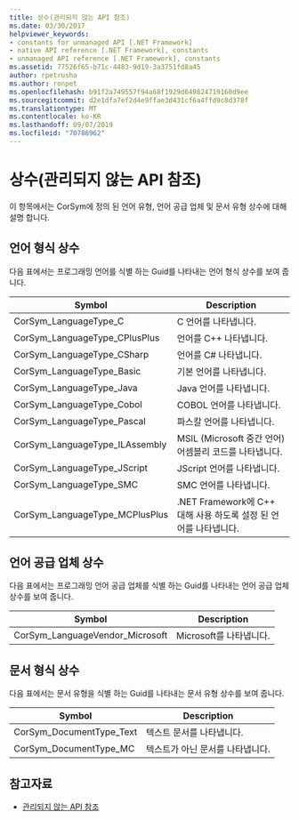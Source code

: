 ```yaml
---
title: 상수(관리되지 않는 API 참조)
ms.date: 03/30/2017
helpviewer_keywords:
- constants for unmanaged API [.NET Framework]
- native API reference [.NET Framework], constants
- unmanaged API reference [.NET Framework], constants
ms.assetid: 77526f65-b71c-4483-9d19-3a3751fd8a45
author: rpetrusha
ms.author: ronpet
ms.openlocfilehash: b91f2a749557f94a68f1929d649824719160d9ee
ms.sourcegitcommit: d2e1dfa7ef2d4e9ffae3d431cf6a4ffd9c8d378f
ms.translationtype: MT
ms.contentlocale: ko-KR
ms.lasthandoff: 09/07/2019
ms.locfileid: "70786962"
---
```

# <a name="constants-unmanaged-api-reference"></a>상수(관리되지 않는 API 참조)
이 항목에서는 CorSym에 정의 된 언어 유형, 언어 공급 업체 및 문서 유형 상수에 대해 설명 합니다.  
  
## <a name="language-type-constants"></a>언어 형식 상수  
 다음 표에서는 프로그래밍 언어를 식별 하는 Guid를 나타내는 언어 형식 상수를 보여 줍니다.  
  
|Symbol|Description|  
|------------|-----------------|  
|CorSym_LanguageType_C|C 언어를 나타냅니다.|  
|CorSym_LanguageType_CPlusPlus|언어를 C++ 나타냅니다.|  
|CorSym_LanguageType_CSharp|언어를 C# 나타냅니다.|  
|CorSym_LanguageType_Basic|기본 언어를 나타냅니다.|  
|CorSym_LanguageType_Java|Java 언어를 나타냅니다.|  
|CorSym_LanguageType_Cobol|COBOL 언어를 나타냅니다.|  
|CorSym_LanguageType_Pascal|파스칼 언어를 나타냅니다.|  
|CorSym_LanguageType_ILAssembly|MSIL (Microsoft 중간 언어) 어셈블리 코드를 나타냅니다.|  
|CorSym_LanguageType_JScript|JScript 언어를 나타냅니다.|  
|CorSym_LanguageType_SMC|SMC 언어를 나타냅니다.|  
|CorSym_LanguageType_MCPlusPlus|.NET Framework에 C++ 대해 사용 하도록 설정 된 언어를 나타냅니다.|  
  
## <a name="language-vendor-constants"></a>언어 공급 업체 상수  
 다음 표에서는 프로그래밍 언어 공급 업체를 식별 하는 Guid를 나타내는 언어 공급 업체 상수를 보여 줍니다.  
  
|Symbol|Description|  
|------------|-----------------|  
|CorSym_LanguageVendor_Microsoft|Microsoft를 나타냅니다.|  
  
## <a name="document-type-constants"></a>문서 형식 상수  
 다음 표에서는 문서 유형을 식별 하는 Guid를 나타내는 문서 유형 상수를 보여 줍니다.  
  
|Symbol|Description|  
|------------|-----------------|  
|CorSym_DocumentType_Text|텍스트 문서를 나타냅니다.|  
|CorSym_DocumentType_MC|텍스트가 아닌 문서를 나타냅니다.|  
  
## <a name="see-also"></a>참고자료

- [관리되지 않는 API 참조](index.md)
